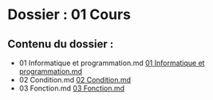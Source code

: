 # Dossier : 01 Cours
 
 ## Contenu du dossier : 
- 01 Informatique et programmation.md [01 Informatique et programmation.md](./01_Informatique_et_programmation.md)
- 02 Condition.md [02 Condition.md](./02_Condition.md)
- 03 Fonction.md [03 Fonction.md](./03_Fonction.md)
